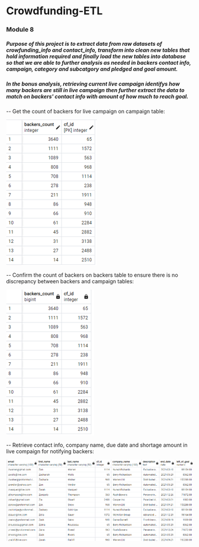 # Crowdfunding-ETL
### Module 8

##### Purpose of this project is to extract data from raw datasets of crowfunding_info and contact_info, transform into clean new tables that hold information required and finally load the new tables into database so that we are able to further analysis as needed in backers contact info, campaign, category and subcatgory and pledged and goal amount. 

##### In the bonus analysis, retrieving current live campaign identifys how many backers are still in live campaign then further extract the data to match on backers' contact info with amount of how much to reach goal. 

 -- Get the count of backers for live campaign on campaign table: 

![image](https://github.com/jilldvn/Crowdfunding-ETL/blob/main/Bonus%20image/backer_count%20in%20campaign.png)

 -- Confirm the count of backers on backers table to ensure there is no discrepancy between backers and campaign tables:

![image](https://github.com/jilldvn/Crowdfunding-ETL/blob/main/Bonus%20image/backer_count%20in%20backers.png)

 -- Retrieve contact info, company name, due date and shortage amount in live compaign for notifying backers: 

![image](https://github.com/jilldvn/Crowdfunding-ETL/blob/main/Bonus%20image/email_backers_remaining_goal_amount.png)

